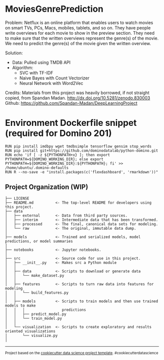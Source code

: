 MoviesGenrePrediction
==============================

Problem: 
Netflux is an online platform that enables users to watch movies on smart TVs, PCs, Macs, mobiles, tablets, and so on. They have people write overviews for each movie to show in the preview section. They need to make sure that the written overviews represent the genre(s) of the movie.
We need to predict the genre(s) of the movie given the written overview.


Solution:
- Data: Pulled using TMDB API
- Algorithm:
  - SVC with TF-IDF
  - Naive Bayes with Count Vectorizer
  - Neural Network with Word2Vec

Credits:
Materials from this project was heavily borrowed, if not straight copied, from Spandan Madan. http://dx.doi.org/10.5281/zenodo.830003 
Github: https://github.com/Spandan-Madan/DeepLearningProject

# Environment Dockerfile snippet (required for Domino 201)
```
RUN pip install imdbpy wget tmdbsimple tensorflow gensim stop_words
RUN pip install git+https://github.com/dominodatalab/python-domino.git
RUN echo 'if [ -z ${PYTHONPATH+x} ]; then export PYTHONPATH=${DOMINO_WORKING_DIR}; else export PYTHONPATH=${DOMINO_WORKING_DIR}:${PYTHONPATH}; fi' >> /home/ubuntu/.domino-defaults
RUN R --no-save -e "install.packages(c('flexdashboard', 'rmarkdown'))"
```

Project Organization (WIP)
------------

    ├── LICENSE
    ├── README.md          <- The top-level README for developers using this project.
    ├── data
    │   ├── external       <- Data from third party sources.
    │   ├── interim        <- Intermediate data that has been transformed.
    │   ├── processed      <- The final, canonical data sets for modeling.
    │   └── raw            <- The original, immutable data dump.
    │
    ├── models             <- Trained and serialized models, model predictions, or model summaries
    │
    ├── notebooks          <- Jupyter notebooks.
    │
    ├── src                <- Source code for use in this project.
    │   ├── __init__.py    <- Makes src a Python module
    │   │
    │   ├── data           <- Scripts to download or generate data
    │   │   └── make_dataset.py
    │   │
    │   ├── features       <- Scripts to turn raw data into features for modeling
    │   │   └── build_features.py
    │   │
    │   ├── models         <- Scripts to train models and then use trained models to make
    │   │   │                 predictions
    │   │   ├── predict_model.py
    │   │   └── train_model.py
    │   │
    │   └── visualization  <- Scripts to create exploratory and results oriented visualizations
    │       └── visualize.py
    │



--------

<p><small>Project based on the <a target="_blank" href="https://drivendata.github.io/cookiecutter-data-science/">cookiecutter data science project template</a>. #cookiecutterdatascience</small></p>
